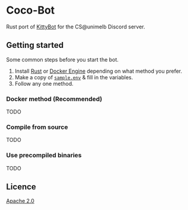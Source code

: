 # Coco-Bot

Rust port of [KittyBot](https://github.com/olliequ/KittyBot) for the CS@unimelb Discord server.

## Getting started

Some common steps before you start the bot.

1. Install [Rust](https://www.rust-lang.org/learn/get-started) or [Docker Engine](https://docs.docker.com/engine/install/) depending on what method you prefer.
2. Make a copy of [`sample.env`](./sample.env) & fill in the variables.
3. Follow any one method.

### Docker method (Recommended)

TODO

### Compile from source

TODO

### Use precompiled binaries

TODO

## Licence

[Apache 2.0](./LICENSE.txt)
